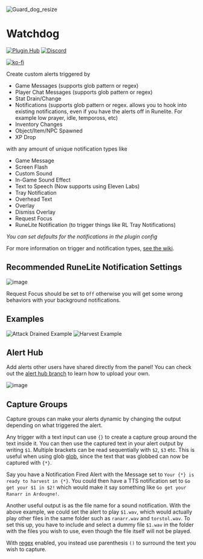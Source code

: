 ![Guard_dog_resize](https://user-images.githubusercontent.com/1350444/149637084-270521ab-2d96-4c54-a7b4-71357fb6b291.png)

# Watchdog
[![Plugin Hub](https://img.shields.io/endpoint?url=https://i.pluginhub.info/shields/installs/plugin/watchdog)](https://runelite.net/plugin-hub/show/watchdog)
[![Discord](https://img.shields.io/discord/1064234152314015875?color=%235865F2&label=Watchdog&logo=discord&logoColor=white&style=flat)](https://discord.gg/n8mxYAHJR9)

[![ko-fi](https://ko-fi.com/img/githubbutton_sm.svg)](https://ko-fi.com/T6T0JH18I)

Create custom alerts triggered by
- Game Messages (supports glob pattern or regex)
- Player Chat Messages (supports glob pattern or regex)
- Stat Drain/Change
- Notifications (supports glob pattern or regex. allows you to hook into existing notifications, even if you have the alerts off in Runelite. For example low prayer, idle, tempoross, etc) 
- Inventory Changes
- Object/Item/NPC Spawned
- XP Drop

with any amount of unique notification types like
- Game Message
- Screen Flash
- Custom Sound
- In-Game Sound Effect
- Text to Speech (Now supports using Eleven Labs)
- Tray Notification
- Overhead Text
- Overlay
- Dismiss Overlay
- Request Focus
- RuneLite Notification (to trigger things like RL Tray Notifications)

_You can set defaults for the notifications in the plugin config_

For more information on trigger and notification types, [see the wiki](https://github.com/adamk33n3r/runelite-watchdog/wiki).

## Recommended RuneLite Notification Settings
![image](https://github.com/adamk33n3r/runelite-watchdog/assets/1350444/18eb10dd-9ddb-4248-9d5f-ddc335acc103)

Request Focus should be set to `Off` otherwise you will get some wrong behaviors with your background notifications.

## Examples
![Attack Drained Example](https://user-images.githubusercontent.com/1350444/221425644-0211c4d7-2838-4e63-986a-8ab313052ad5.png)
![Harvest Example](https://user-images.githubusercontent.com/1350444/221425625-4e246cb6-eff0-4f8f-855f-80fd7b36bc9d.png)

## Alert Hub
Add alerts other users have shared directly from the panel! You can check out the [alert hub branch](https://github.com/adamk33n3r/runelite-watchdog/tree/alert-hub) to learn how to upload your own.

![image](https://github.com/adamk33n3r/runelite-watchdog/assets/1350444/08ecf612-11ba-4bd1-b2c3-d624e40ca9a1)


## Capture Groups
Capture groups can make your alerts dynamic by changing the output depending on what triggered the alert.

Any trigger with a text input can use `{}` to create a capture group around the text inside it. You can then use the
captured text in your alert output by writing `$1`. Multiple brackets can be read sequentially with `$2`, `$3` etc.
This is useful when using glob [glob](https://en.wikipedia.org/wiki/Glob_(programming)), since the text that was
globbed can now be captured with `{*}`. 

Say you have a Notification Fired Alert with the Message set to `Your {*} is ready to harvest in {*}`. 
You could then have a TTS notification set to `Go get your $1 in $2!` which would make it say something like
`Go get your Ranarr in Ardougne!`.

Another useful output is as the file name for a sound notification. With the above example, we could set the alert
to play `$1.wav`, which would actually play other files in the same folder such as `ranarr.wav` and `torstol.wav`.
To set this up, you have to include and select a dummy file `$1.wav` in the folder with the files you wish to use,
even though the file itself will not be played.

With [regex](https://en.wikipedia.org/wiki/Regular_expression) enabled, you instead use parenthesis `()` to surround the text you wish to capture.


